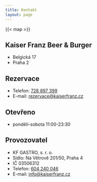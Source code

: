 ```yaml
---
title: Kontakt
layout: page
---
```


{{< map >}}

## Kaiser Franz Beer & Burger
- Belgická 17
- Praha 2

## Rezervace
- Telefon: [728 897 399](tel:+420728897399)
- E-mail: [rezervace@kaiserfranz.cz](mailto:rezervace@kaiserfranz.cz)

## Otevřeno
- pondělí-sobota 11:00-23:30

## Provozovatel
- KF GASTRO, s. r. o.
- Sídlo: Na Větrově 201/50, Praha 4
- IČ 03506312
- Telefon: [604 240 046](tel:+420604240046)
- E-mail: [info@kaiserfranz.cz](mailto:info@kaiserfranz.cz)
